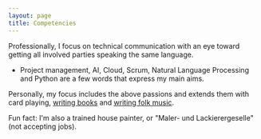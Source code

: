 ```yaml
---
layout: page
title: Competencies
---
```


Professionally, I focus on technical communication with an eye toward getting all involved parties speaking the same language.
- Project management, AI, Cloud, Scrum, Natural Language Processing and Python are a few words that express my main aims.

Personally, my focus includes the above passions and extends them with card playing, [writing books](/books) and [writing folk music](/music).

Fun fact: I'm also a trained house painter, or "Maler- und Lackierergeselle" (not accepting jobs).
  

